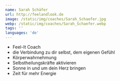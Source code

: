 ```yaml
---
name: Sarah Schäfer
url: http://feelandlook.de
image: /static/img/coaches/Sarah_Schaefer.jpg
webp: /static/img/coaches/Sarah_Schaefer.webp
tags: ''
languages: 'de'
---
```


<ul><li>Feel-It Coach</li><li>die Verbindung zu dir selbst, dem eigenen Gefühl</li><li>Körperwahrnehmung</li><li>Selbstheilungskräfte aktivieren</li><li>Sonne in und um dein Herz bringen</li><li>Zeit für mehr Energie</li></ul>